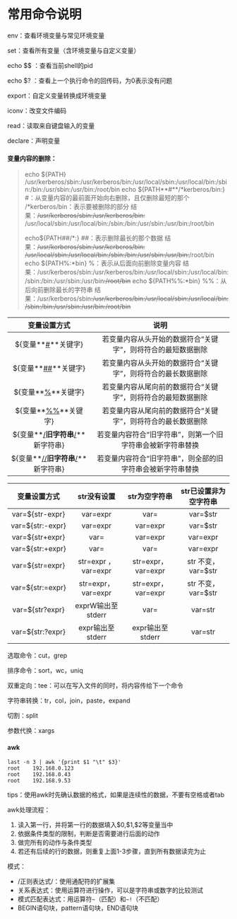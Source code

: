 # 常用命令说明

env：查看环境变量与常见环境变量

set：查看所有变量（含环境变量与自定义变量）

echo $$ ：查看当前shell的pid

echo $? ：查看上一个执行命令的回传码，为0表示没有问题

export：自定义变量转换成环境变量

iconv：改变文件编码

read：读取来自键盘输入的变量

declare：声明变量

#### 变量内容的删除：

> echo ${PATH}
> /usr/kerberos/sbin:/usr/kerberos/bin:/usr/local/sbin:/usr/local/bin:/sbin:/bin:/usr/sbin:/usr/bin:/root/bin
> echo ${PATH**#**/*kerberos/bin:}	
> \#：从变量内容的最前面开始向右删除，且仅删除最短的那个
> /*kerberos/bin：表示要被删除的部分
> 结果：~~/usr/kerberos/sbin:/usr/kerberos/bin:~~ /usr/local/sbin:/usr/local/bin:/sbin:/bin:/usr/sbin:/usr/bin:/root/bin
>
> echo\${PATH##/*:}
> \##：表示删除最长的那个数据
> 结果：~~/usr/kerberos/sbin:/usr/kerberos/bin: /usr/local/sbin:/usr/local/bin:/sbin:/bin:/usr/sbin:/usr/bin:~~/root/bin
> echo ​\${PATH%:*bin}
> %：表示从后面向前删除变量内容
> 结果：/usr/kerberos/sbin:/usr/kerberos/bin:/usr/local/sbin:/usr/local/bin:/sbin:/bin:/usr/sbin:/usr/bin~~:/root/bin~~
> echo ${PATH%%:*bin}
> %%：从后向前删除最长的字符串
> 结果：/usr/kerberos/sbin~~:/usr/kerberos/bin:/usr/local/sbin:/usr/local/bin:/sbin:/bin:/usr/sbin:/usr/bin:/root/bin~~

|                   变量设置方式                   |                             说明                             |
| :----------------------------------------------: | :----------------------------------------------------------: |
|            ${变量**<u>#</u>**关键字}             | 若变量内容从头开始的数据符合“关键字”，则将符合的最短数据删除 |
|            ${变量**<u>##</u>**关键字}            | 若变量内容从头开始的数据符合“关键字”，则将符合的最长数据删除 |
|            ${变量**<u>%</u>**关键字}             | 若变量内容从尾向前的数据符合“关键字”，则将符合的最短数据删除 |
|            ${变量**<u>%%</u>**关键字}            | 若变量内容从尾向前的数据符合“关键字”，则将符合的最长数据删除 |
| ${变量**<u>/</u>**旧字符串**<u>/</u>**新字符串}  |  若变量内容符合“旧字符串”，则第一个旧字符串会被新字符串替换  |
| ${变量**<u>//</u>**旧字符串**<u>/</u>**新字符串} |  若变量内容符合“旧字符串”，则全部的旧字符串会被新字符串替换  |

|   变量设置方式   |     str没有设置     |   str为空字符串    | str已设置非为空字符串 |
| :--------------: | :-----------------: | :----------------: | :-------------------: |
| var=${str-expr}  |      var=expr       |        var=        |       var=$str        |
| var=${str:-expr} |      var=expr       |      var=expr      |       var=$str        |
| var=${str+expr}  |        var=         |      var=expr      |       var=expr        |
| var=${str:+expr} |        var=         |        var=        |       var=expr        |
| var=${str=expr}  | str=expr ，var=expr | str=expr，var=expr |  str 不变，var=$str   |
| var=${str:=expr} | str=expr，var=expr  | str=expr，var=expr |  str 不变，var=$str   |
| var=${str?expr}  |  exprW输出至stderr  |        var=        |        var=str        |
| var=${str:?expr} |  expr输出至stderr   |  expr输出至stderr  |        var=str        |

选取命令：cut，grep

排序命令：sort，wc，uniq

双重定向：tee：可以在写入文件的同时，将内容传给下一个命令

字符串转换：tr，col，join，paste，expand

切割：split

参数代换：xargs

#### awk

```
last -n 3 | awk '{print $1 "\t" $3}'
root	192.168.0.123
root	192.168.0.43
root	192.168.9.53
```

tips：使用awk时先确认数据的格式，如果是连续性的数据，不要有空格或者tab

awk处理流程：

1. 读入第一行，并将第一行的数据填入\$0,\$1,\$2等变量当中
2. 依据条件类型的限制，判断是否需要进行后面的动作
3. 做完所有的动作与条件类型
4. 若还有后续的行的数据，则重复上面1-3步骤，直到所有数据读完为止

模式：

- /正则表达式/：使用通配符的扩展集
- 关系表达式：使用运算符进行操作，可以是字符串或数字的比较测试
- 模式匹配表达式：用运算符`~`（匹配）和`~!`（不匹配）
- BEGIN语句块，pattern语句块，END语句块


